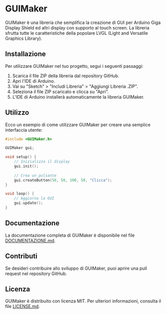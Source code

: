 # GUIMaker

GUIMaker è una libreria che semplifica la creazione di GUI per Arduino Giga Display Shield ed altri display con supporto al touch screen. La libreria sfrutta tutte le caratteristiche della popolare LVGL (Light and Versatile Graphics Library).

## Installazione

Per utilizzare GUIMaker nel tuo progetto, segui i seguenti passaggi:

1. Scarica il file ZIP della libreria dal repository GitHub.
2. Apri l'IDE di Arduino.
3. Vai su "Sketch" > "Includi Libreria" > "Aggiungi Libreria .ZIP".
4. Seleziona il file ZIP scaricato e clicca su "Apri".
5. L'IDE di Arduino installerà automaticamente la libreria GUIMaker.

## Utilizzo

Ecco un esempio di come utilizzare GUIMaker per creare una semplice interfaccia utente:

```cpp
#include <GUIMaker.h>

GUIMaker gui;

void setup() {
    // Inizializza il display
    gui.init();
    
    // Crea un pulsante
    gui.createButton(50, 50, 100, 50, "Clicca");
}

void loop() {
    // Aggiorna la GUI
    gui.update();
}
```

## Documentazione

La documentazione completa di GUIMaker è disponibile nel file [DOCUMENTAZIONE.md](DOCUMENTAZIONE.md).

## Contributi

Se desideri contribuire allo sviluppo di GUIMaker, puoi aprire una pull request nel repository GitHub.

## Licenza

GUIMaker è distribuito con licenza MIT. Per ulteriori informazioni, consulta il file [LICENSE.md](LICENSE.md).
